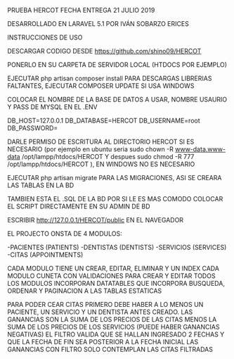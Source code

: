 PRUEBA HERCOT   FECHA ENTREGA 21 JULIO 2019

DESARROLLADO EN LARAVEL 5.1 POR IVÁN SOBARZO ERICES

INSTRUCCIONES DE USO 

DESCARGAR CODIGO DESDE https://github.com/shino09/HERCOT

PONERLO EN SU CARPETA DE SERVIDOR LOCAL (HTDOCS POR EJEMPLO)

EJECUTAR php artisan composer install PARA DESCARGAS LIBRERIAS FALTANTES,
EJECUTAR COMPOSER UPDATE SI USA  WINDOWS

COLOCAR EL NOMBRE DE LA BASE DE DATOS A USAR, NOMBRE USAURIO Y PASS DE MYSQL EN EL  .ENV 

DB_HOST=127.0.0.1
DB_DATABASE=HERCOT
DB_USERNAME=root
DB_PASSWORD=

DARLE PERMISO DE ESCRITURA AL DIRECTORIO HERCOT SI ES NECESARIO  (por ejemplo en ubuntu seria  sudo chown -R www-data.www-data /opt/lampp/htdocs/HERCOT   Y despues      sudo chmod -R 777 /opt/lampp/htdocs/HERCOT ), EN WINDOWS NO ES NECESARIO

EJECUTAR php artisan migrate PARA LAS MIGRACIONES, ASI SE CREARA LAS TABLAS EN LA BD

TAMBIEN ESTA EL .SQL DE LA BD POR SI LE ES MAS COMODO COLOCAR EL SCRIPT DIRECTAMENTE EN SU ADMIN DE BD


ESCRIBIR http://127.0.0.1/HERCOT/public EN EL NAVEGADOR 


EL PROJECTO ONSTA DE 4 MODULOS:

-PACIENTES (PATIENTS)
-DENTISTAS (DENTISTS)
-SERVICIOS (SERVICES)
-CITAS	(APPOINTMENTS)

CADA MODULO TIENE UN CREAR, EDITAR, ELIMINAR Y UN INDEX
CADA MODULO CUNETA CON VALIDACIONES PARA CREAR Y EDITAR
TODOS LOS MODULOS INCORPORAN DATATABLES QUE INCORPORA BUSQUEDA, ORDENAR Y PAGINACION A LAS TABLAS ESTATICAS

PARA PODER CEAR CITAS PRIMERO DEBE HABER A LO MENOS UN PACIENTE, UN SERVICIO Y UN DENTISTA ANTES CREADO.
LAS GANANCIAS SON LA SUMA DE LOS PRECIOS DE LAS CITAS MENOS LA SUMA DE LOS PRECIOS DE LOS SERVICIOS (PUEDE HABER GANANCIAS NEGATIVAS)
EL FILTRO VALIDA QUE SE HALLAN INGRESADO 2 FECHAS Y QUE LA FECHA DE FIN SEA POSTERIOR A LA FECHA INICIAL
LAS GANANCIAS CON FILTRO SOLO CONTEMPLAN LAS CITAS FILTRADAS




